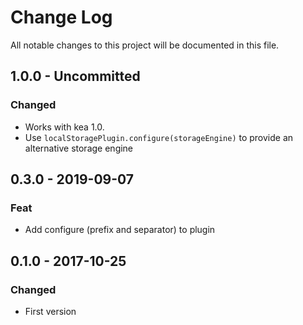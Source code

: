 # Change Log
All notable changes to this project will be documented in this file.

## 1.0.0 - Uncommitted
### Changed
- Works with kea 1.0.
- Use `localStoragePlugin.configure(storageEngine)` to provide an alternative storage engine

## 0.3.0 - 2019-09-07
### Feat
- Add configure (prefix and separator) to plugin

## 0.1.0 - 2017-10-25
### Changed
- First version
